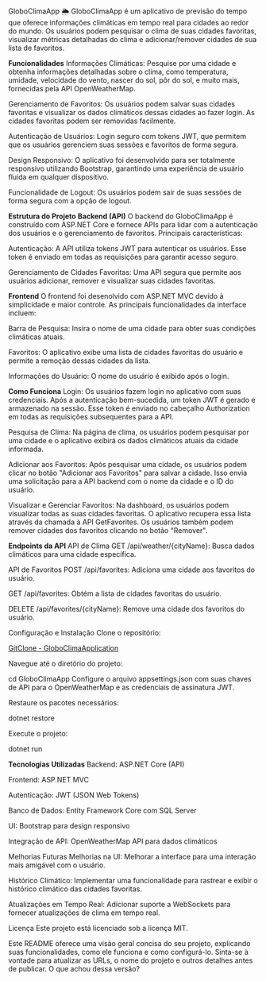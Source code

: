 GloboClimaApp 🌦️
GloboClimaApp é um aplicativo de previsão do tempo que oferece informações climáticas em tempo real para cidades ao redor do mundo. Os usuários podem pesquisar o clima de suas cidades favoritas, visualizar métricas detalhadas do clima e adicionar/remover cidades de sua lista de favoritos.

**Funcionalidades**
Informações Climáticas: Pesquise por uma cidade e obtenha informações detalhadas sobre o clima, como temperatura, umidade, velocidade do vento, nascer do sol, pôr do sol, e muito mais, fornecidas pela API OpenWeatherMap.

Gerenciamento de Favoritos: Os usuários podem salvar suas cidades favoritas e visualizar os dados climáticos dessas cidades ao fazer login. As cidades favoritas podem ser removidas facilmente.

Autenticação de Usuários: Login seguro com tokens JWT, que permitem que os usuários gerenciem suas sessões e favoritos de forma segura.

Design Responsivo: O aplicativo foi desenvolvido para ser totalmente responsivo utilizando Bootstrap, garantindo uma experiência de usuário fluida em qualquer dispositivo.

Funcionalidade de Logout: Os usuários podem sair de suas sessões de forma segura com a opção de logout.

**Estrutura do Projeto**
**Backend (API)**
O backend do GloboClimaApp é construído com ASP.NET Core e fornece APIs para lidar com a autenticação dos usuários e o gerenciamento de favoritos. Principais características:

Autenticação: A API utiliza tokens JWT para autenticar os usuários. Esse token é enviado em todas as requisições para garantir acesso seguro.

Gerenciamento de Cidades Favoritas: Uma API segura que permite aos usuários adicionar, remover e visualizar suas cidades favoritas.

**Frontend**
O frontend foi desenolvido com ASP.NET MVC devido à simplicidade e maior controle. As principais funcionalidades da interface incluem:

Barra de Pesquisa: Insira o nome de uma cidade para obter suas condições climáticas atuais.

Favoritos: O aplicativo exibe uma lista de cidades favoritas do usuário e permite a remoção dessas cidades da lista.

Informações do Usuário: O nome do usuário é exibido após o login.

**Como Funciona**
Login: Os usuários fazem login no aplicativo com suas credenciais. Após a autenticação bem-sucedida, um token JWT é gerado e armazenado na sessão. Esse token é enviado no cabeçalho Authorization em todas as requisições subsequentes para a API.

Pesquisa de Clima: Na página de clima, os usuários podem pesquisar por uma cidade e o aplicativo exibirá os dados climáticos atuais da cidade informada.

Adicionar aos Favoritos: Após pesquisar uma cidade, os usuários podem clicar no botão "Adicionar aos Favoritos" para salvar a cidade. Isso envia uma solicitação para a API backend com o nome da cidade e o ID do usuário.

Visualizar e Gerenciar Favoritos: Na dashboard, os usuários podem visualizar todas as suas cidades favoritas. O aplicativo recupera essa lista através da chamada à API GetFavorites. Os usuários também podem remover cidades dos favoritos clicando no botão "Remover".

**Endpoints da API**
API de Clima
GET /api/weather/{cityName}: Busca dados climáticos para uma cidade específica.

API de Favoritos
POST /api/favorites: Adiciona uma cidade aos favoritos do usuário.

GET /api/favorites: Obtém a lista de cidades favoritas do usuário.

DELETE /api/favorites/{cityName}: Remove uma cidade dos favoritos do usuário.

Configuração e Instalação
Clone o repositório:

[GitClone - GloboClimaApplication](https://github.com/igormmarques/GloboClimaApplication.git)

Navegue até o diretório do projeto:

cd GloboClimaApp
Configure o arquivo appsettings.json com suas chaves de API para o OpenWeatherMap e as credenciais de assinatura JWT.

Restaure os pacotes necessários:

dotnet restore

Execute o projeto:

dotnet run

**Tecnologias Utilizadas**
Backend: ASP.NET Core (API)

Frontend: ASP.NET MVC

Autenticação: JWT (JSON Web Tokens)

Banco de Dados: Entity Framework Core com SQL Server

UI: Bootstrap para design responsivo

Integração de API: OpenWeatherMap API para dados climáticos

Melhorias Futuras
Melhorias na UI: Melhorar a interface para uma interação mais amigável com o usuário.

Histórico Climático: Implementar uma funcionalidade para rastrear e exibir o histórico climático das cidades favoritas.

Atualizações em Tempo Real: Adicionar suporte a WebSockets para fornecer atualizações de clima em tempo real.

Licença
Este projeto está licenciado sob a licença MIT.

Este README oferece uma visão geral concisa do seu projeto, explicando suas funcionalidades, como ele funciona e como configurá-lo. Sinta-se à vontade para atualizar as URLs, o nome do projeto e outros detalhes antes de publicar. O que achou dessa versão?
